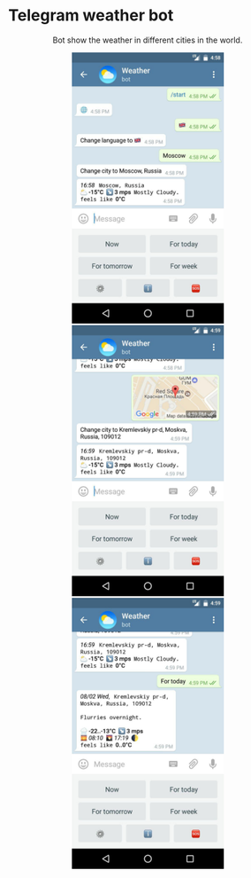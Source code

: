 # Telegram weather bot

<p align="center">
    Bot show the weather in different cities in the world.
</p>

<p align="center">
    <img src="docs/static/img/screen1.png" width=275>
    <img src="docs/static/img/screen2.png" width=275>
    <img src="docs/static/img/screen3.png" width=275>
</p>